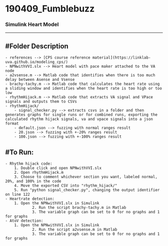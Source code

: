 # 190409_Fumblebuzz

### Simulink Heart Model
---
#Folder Description
---
	- references --> [CPS course reference material](https://linklab-uva.github.io/modeling_cps/)
	- NPNwithVVI.slx --> Heart model with pace maker attached to the VA node
	- a2vsense.m --> Matlab code that identifies when there is too much delay between Asense and Vsense
	- brachy-tachy.m --> Matlab code that calculates the heart rate using a sliding window and identifies when the heart rate is too high or too low
	- rhythmHijack.m --> Matlab code that extracts VA signal and VPace signals and outputs them to CSVs
	- rhythmHijack/
		- signal_checker.py --> extracts csvs in a folder and then generates graphs for single runs or for combined runs, exporting the calculated rhythm hijack signals, va and vpace signals into a json format
		- default.json --> fuzzing with normal ranges result
		- 20.json --> fuzzing with +-20% ranges result
		- 100.json --> fuzzing with +-100% ranges result

#To Run:
---
	- Rhythm hijack code:
		1. Double click and open NPNwithVVI.slx
		2. Open rhythmHijack.m
		3. Choose to comment whichever section you want, labeled normal, 20%, and 100% in the code
		4. Move the exported CSV into "rhythm_hijack/"
		5. Run "python signal_checker.py", changing the output identifier on line 122
	- Heartrate detection:
		1. Open the NPNwithVVI.slx in Simulink
                2. Run the script brachy-tachy.m in Matlab
                3. The variable graph can be set to 0 for no graphs and 1 for graphs
	- AtoV detection:
		1. Open the NPNwithVVI.slx in Simulink
                2. Run the script a2vsense.m in Matlab
                3. The variable graph can be set to 0 for no graphs and 1 for graphs
